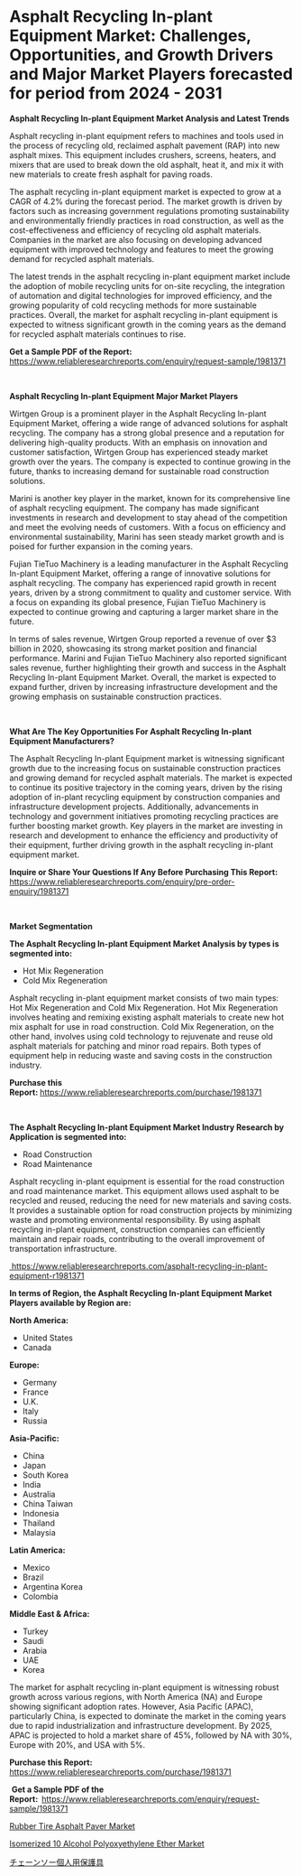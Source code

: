 <p><h1>Asphalt Recycling In-plant Equipment Market: Challenges, Opportunities, and Growth Drivers and Major Market Players forecasted for period from 2024 - 2031</h1></p><p><strong>Asphalt Recycling In-plant Equipment Market Analysis and Latest Trends</strong></p>
<p><p>Asphalt recycling in-plant equipment refers to machines and tools used in the process of recycling old, reclaimed asphalt pavement (RAP) into new asphalt mixes. This equipment includes crushers, screens, heaters, and mixers that are used to break down the old asphalt, heat it, and mix it with new materials to create fresh asphalt for paving roads.</p><p>The asphalt recycling in-plant equipment market is expected to grow at a CAGR of 4.2% during the forecast period. The market growth is driven by factors such as increasing government regulations promoting sustainability and environmentally friendly practices in road construction, as well as the cost-effectiveness and efficiency of recycling old asphalt materials. Companies in the market are also focusing on developing advanced equipment with improved technology and features to meet the growing demand for recycled asphalt materials.</p><p>The latest trends in the asphalt recycling in-plant equipment market include the adoption of mobile recycling units for on-site recycling, the integration of automation and digital technologies for improved efficiency, and the growing popularity of cold recycling methods for more sustainable practices. Overall, the market for asphalt recycling in-plant equipment is expected to witness significant growth in the coming years as the demand for recycled asphalt materials continues to rise.</p></p>
<p><strong>Get a Sample PDF of the Report:&nbsp;</strong> <a href="https://www.reliableresearchreports.com/enquiry/request-sample/1981371">https://www.reliableresearchreports.com/enquiry/request-sample/1981371</a></p>
<p>&nbsp;</p>
<p><strong>Asphalt Recycling In-plant Equipment Major Market Players</strong></p>
<p><p>Wirtgen Group is a prominent player in the Asphalt Recycling In-plant Equipment Market, offering a wide range of advanced solutions for asphalt recycling. The company has a strong global presence and a reputation for delivering high-quality products. With an emphasis on innovation and customer satisfaction, Wirtgen Group has experienced steady market growth over the years. The company is expected to continue growing in the future, thanks to increasing demand for sustainable road construction solutions.</p><p>Marini is another key player in the market, known for its comprehensive line of asphalt recycling equipment. The company has made significant investments in research and development to stay ahead of the competition and meet the evolving needs of customers. With a focus on efficiency and environmental sustainability, Marini has seen steady market growth and is poised for further expansion in the coming years.</p><p>Fujian TieTuo Machinery is a leading manufacturer in the Asphalt Recycling In-plant Equipment Market, offering a range of innovative solutions for asphalt recycling. The company has experienced rapid growth in recent years, driven by a strong commitment to quality and customer service. With a focus on expanding its global presence, Fujian TieTuo Machinery is expected to continue growing and capturing a larger market share in the future.</p><p>In terms of sales revenue, Wirtgen Group reported a revenue of over $3 billion in 2020, showcasing its strong market position and financial performance. Marini and Fujian TieTuo Machinery also reported significant sales revenue, further highlighting their growth and success in the Asphalt Recycling In-plant Equipment Market. Overall, the market is expected to expand further, driven by increasing infrastructure development and the growing emphasis on sustainable construction practices.</p></p>
<p>&nbsp;</p>
<p><strong>What Are The Key Opportunities For Asphalt Recycling In-plant Equipment Manufacturers?</strong></p>
<p><p>The Asphalt Recycling In-plant Equipment market is witnessing significant growth due to the increasing focus on sustainable construction practices and growing demand for recycled asphalt materials. The market is expected to continue its positive trajectory in the coming years, driven by the rising adoption of in-plant recycling equipment by construction companies and infrastructure development projects. Additionally, advancements in technology and government initiatives promoting recycling practices are further boosting market growth. Key players in the market are investing in research and development to enhance the efficiency and productivity of their equipment, further driving growth in the asphalt recycling in-plant equipment market.</p></p>
<p><strong>Inquire or Share Your Questions If Any Before Purchasing This Report:</strong> <a href="https://www.reliableresearchreports.com/enquiry/pre-order-enquiry/1981371">https://www.reliableresearchreports.com/enquiry/pre-order-enquiry/1981371</a></p>
<p>&nbsp;</p>
<p><strong>Market Segmentation</strong></p>
<p><strong>The Asphalt Recycling In-plant Equipment Market Analysis by types is segmented into:</strong></p>
<p><ul><li>Hot Mix Regeneration</li><li>Cold Mix Regeneration</li></ul></p>
<p><p>Asphalt recycling in-plant equipment market consists of two main types: Hot Mix Regeneration and Cold Mix Regeneration. Hot Mix Regeneration involves heating and remixing existing asphalt materials to create new hot mix asphalt for use in road construction. Cold Mix Regeneration, on the other hand, involves using cold technology to rejuvenate and reuse old asphalt materials for patching and minor road repairs. Both types of equipment help in reducing waste and saving costs in the construction industry.</p></p>
<p><strong>Purchase this Report:&nbsp;</strong><a href="https://www.reliableresearchreports.com/purchase/1981371">https://www.reliableresearchreports.com/purchase/1981371</a></p>
<p>&nbsp;</p>
<p><strong>The Asphalt Recycling In-plant Equipment Market Industry Research by Application is segmented into:</strong></p>
<p><ul><li>Road Construction</li><li>Road Maintenance</li></ul></p>
<p><p>Asphalt recycling in-plant equipment is essential for the road construction and road maintenance market. This equipment allows used asphalt to be recycled and reused, reducing the need for new materials and saving costs. It provides a sustainable option for road construction projects by minimizing waste and promoting environmental responsibility. By using asphalt recycling in-plant equipment, construction companies can efficiently maintain and repair roads, contributing to the overall improvement of transportation infrastructure.</p></p>
<p><a href="https://www.reliableresearchreports.com/asphalt-recycling-in-plant-equipment-r1981371">&nbsp;https://www.reliableresearchreports.com/asphalt-recycling-in-plant-equipment-r1981371</a></p>
<p><strong>In terms of Region, the Asphalt Recycling In-plant Equipment Market Players available by Region are:</strong></p>
<p>
    <p> <strong> North America: </strong>
        <ul>
            <li>United States</li>
            <li>Canada</li>
        </ul>
        </p> 
    <p> <strong> Europe: </strong>
        <ul>
            <li>Germany</li>
            <li>France</li>
            <li>U.K.</li>
            <li>Italy</li>
            <li>Russia</li>
        </ul>
        </p> 
    <p> <strong> Asia-Pacific: </strong>
        <ul>
            <li>China</li>
            <li>Japan</li>
            <li>South Korea</li>
            <li>India</li>
            <li>Australia</li>
            <li>China Taiwan</li>
            <li>Indonesia</li>
            <li>Thailand</li>
            <li>Malaysia</li>
        </ul>
        </p> 
    <p> <strong> Latin America: </strong>
        <ul>
            <li>Mexico</li>
            <li>Brazil</li>
            <li>Argentina Korea</li>
            <li>Colombia</li>
        </ul>
        </p> 
    <p> <strong> Middle East & Africa: </strong>
        <ul>
            <li>Turkey</li>
            <li>Saudi</li>
            <li>Arabia</li>
            <li>UAE</li>
            <li>Korea</li>
        </ul>
    </p>
    </p>
<p><p>The market for asphalt recycling in-plant equipment is witnessing robust growth across various regions, with North America (NA) and Europe showing significant adoption rates. However, Asia Pacific (APAC), particularly China, is expected to dominate the market in the coming years due to rapid industrialization and infrastructure development. By 2025, APAC is projected to hold a market share of 45%, followed by NA with 30%, Europe with 20%, and USA with 5%.</p></p>
<p><strong>Purchase this Report: </strong><a href="https://www.reliableresearchreports.com/purchase/1981371">https://www.reliableresearchreports.com/purchase/1981371</a></p>
<p>&nbsp;<strong>Get a Sample PDF of the Report:&nbsp;&nbsp;</strong><a href="https://www.reliableresearchreports.com/enquiry/request-sample/1981371">https://www.reliableresearchreports.com/enquiry/request-sample/1981371</a></p>
<p><strong></strong></p>
<p><p><a href="https://github.com/RoccoManning/Market-Research-Report-List-4/blob/main/rubber-tire-asphalt-paver-market.md">Rubber Tire Asphalt Paver Market</a></p><p><a href="https://sudsy-motorcycle-bbc.notion.site/Isomerized-10-Alcohol-Polyoxyethylene-Ether-Market-Outlook-Industry-Overview-and-Forecast-2024-to--fb3b396fa0d74cb38cbfe1a2493a727f">Isomerized 10 Alcohol Polyoxyethylene Ether Market</a></p><p><a href="https://medium.com/@idellamante2023/%E3%83%81%E3%82%A7%E3%83%BC%E3%83%B3%E3%82%BD%E3%83%BC%E3%81%AE%E5%80%8B%E4%BA%BA%E7%94%A8%E9%98%B2%E8%AD%B7%E5%85%B7%E5%B8%82%E5%A0%B4%E3%81%AE%E8%A6%8F%E6%A8%A1%E3%81%AF-%E3%82%B0%E3%83%AD%E3%83%BC%E3%83%90%E3%83%AB%E6%A5%AD%E7%95%8C%E3%81%AB%E3%81%8A%E3%81%91%E3%82%8B%E6%9C%80%E9%81%A9%E3%81%AA%E3%83%9E%E3%83%BC%E3%82%B1%E3%83%86%E3%82%A3%E3%83%B3%E3%82%B0%E3%83%81%E3%83%A3%E3%83%8D%E3%83%AB%E3%82%92%E6%98%8E%E3%82%89%E3%81%8B%E3%81%AB%E3%81%97%E3%81%BE%E3%81%99-a9b10114a4d7">チェーンソー個人用保護具</a></p></p>